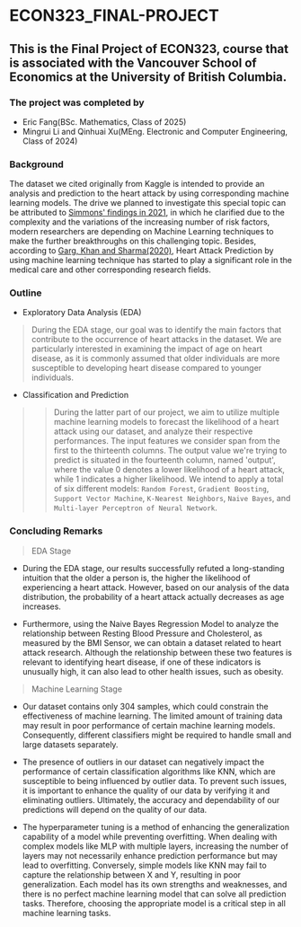 # ECON323_FINAL-PROJECT

## This is the Final Project of ECON323, course that is associated with the Vancouver School of Economics at the University of British Columbia.

### The project was completed by 
- Eric Fang(BSc. Mathematics, Class of 2025)
- Mingrui Li and Qinhuai Xu(MEng. Electronic and Computer Engineering, Class of 2024)


### Background

The dataset we cited originally from Kaggle is intended to provide an analysis and prediction to the heart attack by using corresponding machine learning models. The drive we planned to investigate this special topic can be attributed to [Simmons' findings in 2021](https://libres.uncg.edu/ir/ecsu/f/Brandon_Simmons_Thesis-Final.pdf), in which he clarified due to the complexity and the variations of the increasing number of risk factors, modern researchers are depending on Machine Learning techniques to make the further breakthroughs on this challenging topic. Besides, according to [Garg, Khan and Sharma(2020)](https://iopscience.iop.org/article/10.1088/1757-899X/1022/1/012046), Heart Attack Prediction by using machine learning technique has started to play a significant role in the medical care and other corresponding research fields.

### Outline

* Exploratory Data Analysis (EDA)

> During the EDA stage, our goal was to identify the main factors that contribute to the occurrence of heart attacks in the dataset. We are particularly interested in examining the impact of age on heart disease, as it is commonly assumed that older individuals are more susceptible to developing heart disease compared to younger individuals.

* Classification and Prediction

> > During the latter part of our project, we aim to utilize multiple machine learning models to forecast the likelihood of a heart attack using our dataset, and analyze their respective performances. The input features we consider span from the first to the thirteenth columns. The output value we're trying to predict is situated in the fourteenth column, named 'output', where the value 0 denotes a lower likelihood of a heart attack, while 1 indicates a higher likelihood. We intend to apply a total of six different models: `Random Forest`, `Gradient Boosting`, `Support Vector Machine`, `K-Nearest Neighbors`, `Naive Bayes`, and `Multi-layer Perceptron of Neural Network`.


### Concluding Remarks

> EDA Stage

- During the EDA stage, our results successfully refuted a long-standing intuition that the older a person is, the higher the likelihood of experiencing a heart attack. However, based on our analysis of the data distribution, the probability of a heart attack actually decreases as age increases. 

- Furthermore, using the Naive Bayes Regression Model to analyze the relationship between Resting Blood Pressure and Cholesterol, as measured by the BMI Sensor, we can obtain a dataset related to heart attack research. Although the relationship between these two features is relevant to identifying heart disease, if one of these indicators is unusually high, it can also lead to other health issues, such as obesity.

> Machine Learning Stage

- Our dataset contains only 304 samples, which could constrain the effectiveness of machine learning. The limited amount of training data may result in poor performance of certain machine learning models. Consequently, different classifiers might be required to handle small and large datasets separately.

- The presence of outliers in our dataset can negatively impact the performance of certain classification algorithms like KNN, which are susceptible to being influenced by outlier data. To prevent such issues, it is important to enhance the quality of our data by verifying it and eliminating outliers. Ultimately, the accuracy and dependability of our predictions will depend on the quality of our data.

- The hyperparameter tuning is a method of enhancing the generalization capability of a model while preventing overfitting. When dealing with complex models like MLP with multiple layers, increasing the number of layers may not necessarily enhance prediction performance but may lead to overfitting. Conversely, simple models like KNN may fail to capture the relationship between X and Y, resulting in poor generalization. Each model has its own strengths and weaknesses, and there is no perfect machine learning model that can solve all prediction tasks. Therefore, choosing the appropriate model is a critical step in all machine learning tasks.
